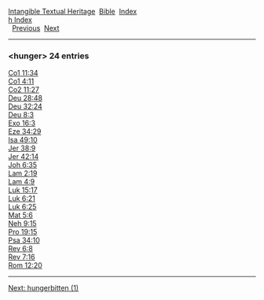 [Intangible Textual Heritage](../../index)  [Bible](../index) 
[Index](index)   
[h Index](_h_)  
  [Previous](c05649)  [Next](c05651) 

------------------------------------------------------------------------

### &lt;hunger&gt; 24 entries

[Co1 11:34](../kjv/co1011.htm#034)  
[Co1 4:11](../kjv/co1004.htm#011)  
[Co2 11:27](../kjv/co2011.htm#027)  
[Deu 28:48](../kjv/deu028.htm#048)  
[Deu 32:24](../kjv/deu032.htm#024)  
[Deu 8:3](../kjv/deu008.htm#003)  
[Exo 16:3](../kjv/exo016.htm#003)  
[Eze 34:29](../kjv/eze034.htm#029)  
[Isa 49:10](../kjv/isa049.htm#010)  
[Jer 38:9](../kjv/jer038.htm#009)  
[Jer 42:14](../kjv/jer042.htm#014)  
[Joh 6:35](../kjv/joh006.htm#035)  
[Lam 2:19](../kjv/lam002.htm#019)  
[Lam 4:9](../kjv/lam004.htm#009)  
[Luk 15:17](../kjv/luk015.htm#017)  
[Luk 6:21](../kjv/luk006.htm#021)  
[Luk 6:25](../kjv/luk006.htm#025)  
[Mat 5:6](../kjv/mat005.htm#006)  
[Neh 9:15](../kjv/neh009.htm#015)  
[Pro 19:15](../kjv/pro019.htm#015)  
[Psa 34:10](../kjv/psa034.htm#010)  
[Rev 6:8](../kjv/rev006.htm#008)  
[Rev 7:16](../kjv/rev007.htm#016)  
[Rom 12:20](../kjv/rom012.htm#020)  

------------------------------------------------------------------------

[Next: hungerbitten (1)](c05651)
